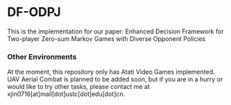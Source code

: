 # **DF-ODPJ**

This is the implementation for our paper: Enhanced Decision Framework for Two-player Zero-sum Markov Games with Diverse Opponent Policies

### Other Environments

At the moment, this repository only has Atati Video Games implemented. 
UAV Aerial Combat is planned to be added soon, but if you are in a hurry or would like to try other tasks, please contact me at xjin0716[at]mail[dot]ustc[dot]edu[dot]cn.